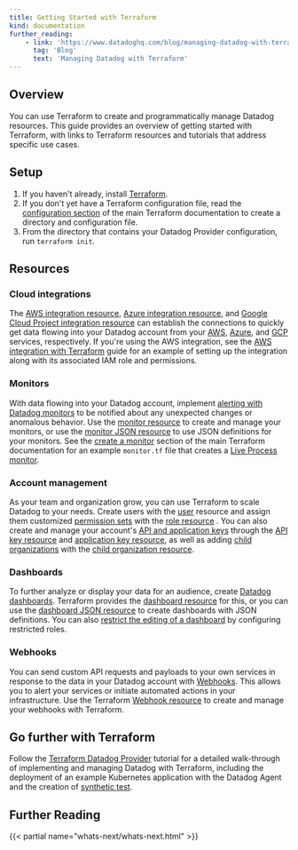```yaml
---
title: Getting Started with Terraform
kind: documentation
further_reading:
    - link: 'https://www.datadoghq.com/blog/managing-datadog-with-terraform/'
      tag: 'Blog'
      text: 'Managing Datadog with Terraform'
---
```


## Overview

You can use Terraform to create and programmatically manage Datadog resources. This guide provides an overview of getting started with Terraform, with links to Terraform resources and tutorials that address specific use cases.

## Setup

1. If you haven't already, install [Terraform][1].
2. If you don't yet have a Terraform configuration file, read the [configuration section][3] of the main Terraform documentation to create a directory and configuration file.
3. From the directory that contains your Datadog Provider configuration, run `terraform init`.

## Resources

### Cloud integrations

The [AWS integration resource][9], [Azure integration resource][10], and [Google Cloud Project integration resource][11] can establish the connections to quickly get data flowing into your Datadog account from your [AWS][12], [Azure][13], and [GCP][14] services, respectively. If you're using the AWS integration, see the [AWS integration with Terraform][27] guide for an example of setting up the integration along with its associated IAM role and permissions.

### Monitors

With data flowing into your Datadog account, implement [alerting with Datadog monitors][8] to be notified about any unexpected changes or anomalous behavior. Use the [monitor resource][4] to create and manage your monitors, or use the [monitor JSON resource][5] to use JSON definitions for your monitors. See the [create a monitor][6] section of the main Terraform documentation for an example `monitor.tf` file that creates a [Live Process monitor][7].

### Account management

As your team and organization grow, you can use Terraform to scale Datadog to your needs. Create users with the [user][19] resource and assign them customized [permission sets][21] with the [role resource][20] . You can also create and manage your account's [API and application keys][22] through the [API key resource][23] and [application key resource][24], as well as adding [child organizations][25] with the [child organization resource][26].

### Dashboards

To further analyze or display your data for an audience, create [Datadog dashboards][18]. Terraform provides the [dashboard resource][15] for this, or you can use the [dashboard JSON resource][16] to create dashboards with JSON definitions. You can also [restrict the editing of a dashboard][17] by configuring restricted roles.

### Webhooks

You can send custom API requests and payloads to your own services in response to the data in your Datadog account with [Webhooks][29]. This allows you to alert your services or initiate automated actions in your infrastructure. Use the Terraform [Webhook resource][30] to create and manage your webhooks with Terraform.

## Go further with Terraform

Follow the [Terraform Datadog Provider][28] tutorial for a detailed walk-through of implementing and managing Datadog with Terraform, including the deployment of an example Kubernetes application with the Datadog Agent and the creation of [synthetic test][31].

## Further Reading

{{< partial name="whats-next/whats-next.html" >}}

[1]: https://learn.hashicorp.com/tutorials/terraform/install-cli
[2]: https://registry.terraform.io/providers/DataDog/datadog/latest/docs
[3]: /integrations/terraform/#configuration
[4]: https://registry.terraform.io/providers/DataDog/datadog/latest/docs/resources/monitor
[5]: https://registry.terraform.io/providers/DataDog/datadog/latest/docs/resources/monitor_json
[6]: /integrations/terraform/#create-a-monitor
[7]: /monitors/types/process/
[8]: /monitors/
[9]: https://registry.terraform.io/providers/DataDog/datadog/latest/docs/resources/integration_aws
[10]: https://registry.terraform.io/providers/DataDog/datadog/latest/docs/resources/integration_azure
[11]: https://registry.terraform.io/providers/DataDog/datadog/latest/docs/resources/integration_gcp
[12]: /integrations/amazon_web_services/
[13]: /integrations/azure/
[14]: /integrations/google_cloud_platform/
[15]: https://registry.terraform.io/providers/DataDog/datadog/latest/docs/resources/dashboard
[16]: https://registry.terraform.io/providers/DataDog/datadog/latest/docs/resources/dashboard_json
[17]: /dashboards/guide/how-to-use-terraform-to-restrict-dashboard-edit/
[18]: /dashboards/
[19]: https://registry.terraform.io/providers/DataDog/datadog/latest/docs/resources/user
[20]: https://registry.terraform.io/providers/DataDog/datadog/latest/docs/resources/role
[21]: /account_management/rbac/permissions/
[22]: /account_management/api-app-keys/
[23]: https://registry.terraform.io/providers/DataDog/datadog/latest/docs/resources/api_key
[24]: https://registry.terraform.io/providers/DataDog/datadog/latest/docs/resources/application_key
[25]: /account_management/multi_organization/
[26]: https://registry.terraform.io/providers/DataDog/datadog/latest/docs/resources/child_organization
[27]: /integrations/guide/aws-terraform-setup
[28]: https://developer.hashicorp.com/terraform/tutorials/use-case/datadog-provider
[29]: /integrations/webhooks/
[30]: https://registry.terraform.io/providers/DataDog/datadog/latest/docs/resources/webhook
[31]: /synthetics/